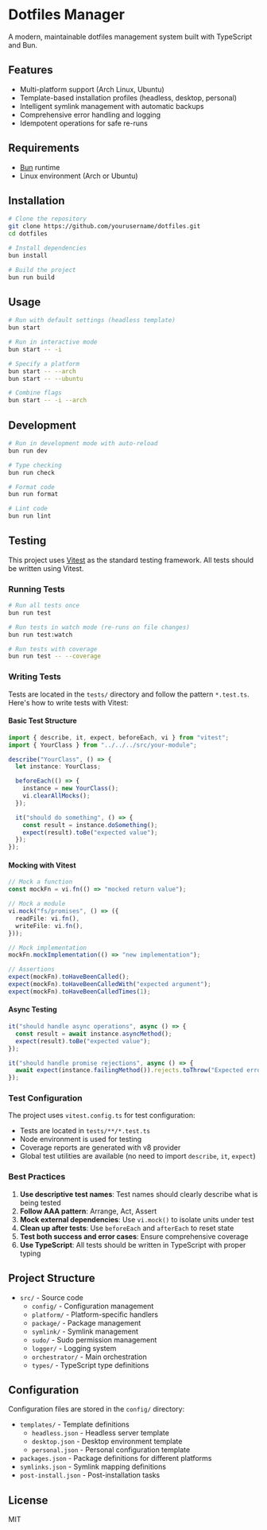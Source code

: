 # Dotfiles Manager

A modern, maintainable dotfiles management system built with TypeScript and Bun.

## Features

- Multi-platform support (Arch Linux, Ubuntu)
- Template-based installation profiles (headless, desktop, personal)
- Intelligent symlink management with automatic backups
- Comprehensive error handling and logging
- Idempotent operations for safe re-runs

## Requirements

- [Bun](https://bun.sh/) runtime
- Linux environment (Arch or Ubuntu)

## Installation

```bash
# Clone the repository
git clone https://github.com/yourusername/dotfiles.git
cd dotfiles

# Install dependencies
bun install

# Build the project
bun run build
```

## Usage

```bash
# Run with default settings (headless template)
bun start

# Run in interactive mode
bun start -- -i

# Specify a platform
bun start -- --arch
bun start -- --ubuntu

# Combine flags
bun start -- -i --arch
```

## Development

```bash
# Run in development mode with auto-reload
bun run dev

# Type checking
bun run check

# Format code
bun run format

# Lint code
bun run lint
```

## Testing

This project uses [Vitest](https://vitest.dev/) as the standard testing framework. All tests should be written using Vitest.

### Running Tests

```bash
# Run all tests once
bun run test

# Run tests in watch mode (re-runs on file changes)
bun run test:watch

# Run tests with coverage
bun run test -- --coverage
```

### Writing Tests

Tests are located in the `tests/` directory and follow the pattern `*.test.ts`. Here's how to write tests with Vitest:

#### Basic Test Structure

```typescript
import { describe, it, expect, beforeEach, vi } from "vitest";
import { YourClass } from "../../../src/your-module";

describe("YourClass", () => {
  let instance: YourClass;

  beforeEach(() => {
    instance = new YourClass();
    vi.clearAllMocks();
  });

  it("should do something", () => {
    const result = instance.doSomething();
    expect(result).toBe("expected value");
  });
});
```

#### Mocking with Vitest

```typescript
// Mock a function
const mockFn = vi.fn(() => "mocked return value");

// Mock a module
vi.mock("fs/promises", () => ({
  readFile: vi.fn(),
  writeFile: vi.fn(),
}));

// Mock implementation
mockFn.mockImplementation(() => "new implementation");

// Assertions
expect(mockFn).toHaveBeenCalled();
expect(mockFn).toHaveBeenCalledWith("expected argument");
expect(mockFn).toHaveBeenCalledTimes(1);
```

#### Async Testing

```typescript
it("should handle async operations", async () => {
  const result = await instance.asyncMethod();
  expect(result).toBe("expected value");
});

it("should handle promise rejections", async () => {
  await expect(instance.failingMethod()).rejects.toThrow("Expected error");
});
```

### Test Configuration

The project uses `vitest.config.ts` for test configuration:

- Tests are located in `tests/**/*.test.ts`
- Node environment is used for testing
- Coverage reports are generated with v8 provider
- Global test utilities are available (no need to import `describe`, `it`, `expect`)

### Best Practices

1. **Use descriptive test names**: Test names should clearly describe what is being tested
2. **Follow AAA pattern**: Arrange, Act, Assert
3. **Mock external dependencies**: Use `vi.mock()` to isolate units under test
4. **Clean up after tests**: Use `beforeEach` and `afterEach` to reset state
5. **Test both success and error cases**: Ensure comprehensive coverage
6. **Use TypeScript**: All tests should be written in TypeScript with proper typing

## Project Structure

- `src/` - Source code
  - `config/` - Configuration management
  - `platform/` - Platform-specific handlers
  - `package/` - Package management
  - `symlink/` - Symlink management
  - `sudo/` - Sudo permission management
  - `logger/` - Logging system
  - `orchestrator/` - Main orchestration
  - `types/` - TypeScript type definitions

## Configuration

Configuration files are stored in the `config/` directory:

- `templates/` - Template definitions
  - `headless.json` - Headless server template
  - `desktop.json` - Desktop environment template
  - `personal.json` - Personal configuration template
- `packages.json` - Package definitions for different platforms
- `symlinks.json` - Symlink mapping definitions
- `post-install.json` - Post-installation tasks

## License

MIT
